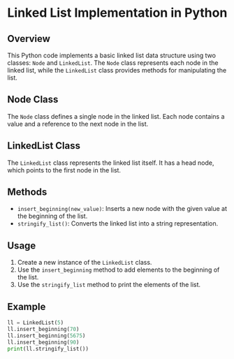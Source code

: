 # Linked List Implementation in Python

## Overview
This Python code implements a basic linked list data structure using two classes: `Node` and `LinkedList`. The `Node` class represents each node in the linked list, while the `LinkedList` class provides methods for manipulating the list.

## Node Class
The `Node` class defines a single node in the linked list. Each node contains a value and a reference to the next node in the list.

## LinkedList Class
The `LinkedList` class represents the linked list itself. It has a head node, which points to the first node in the list.

## Methods
* `insert_beginning(new_value)`: Inserts a new node with the given value at the beginning of the list.
* `stringify_list()`: Converts the linked list into a string representation.

## Usage
1. Create a new instance of the `LinkedList` class.
2. Use the `insert_beginning` method to add elements to the beginning of the list.
3. Use the `stringify_list` method to print the elements of the list.

## Example
```python
ll = LinkedList(5)
ll.insert_beginning(70)
ll.insert_beginning(5675)
ll.insert_beginning(90)
print(ll.stringify_list())
```
